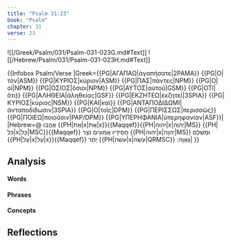 ```yaml
---
title: "Psalm 31:23"
book: "Psalm"
chapter: 31
verse: 23
---
```

![[/Greek/Psalm/031/Psalm-031-023G.md#Text]]
![[/Hebrew/Psalm/031/Psalm-031-023H.md#Text]]

{{Infobox Psalm/Verse 
|Greek={{PG|ΑΓΑΠΑΩ|ἀγαπήσατε|2PAMA}} {{PG|Ο|τὸν|ASM}} {{PG|ΚΥΡΙΟΣ|κύριον|ASM}} {{PG|ΠΑΣ|πάντες|NPM}} {{PG|Ο|οἱ|NPM}} {{PG|ΟΣΙΟΣ|ὅσιοι|NPM}} {{PG|ΑΥΤΟΣ|αὐτοῦ|GSM}} {{PG|ΟΤΙ|ὅτι}} {{PG|ΑΛΗΘΕΙΑ|ἀληθείας|GSF}} {{PG|ΕΚΖΗΤΕΩ|ἐκζητεῖ|3SPIA}} {{PG|ΚΥΡΙΟΣ|κύριος|NSM}} {{PG|ΚΑΙ|καὶ}} {{PG|ΑΝΤΑΠΟΔΙΔΩΜΙ|ἀνταποδίδωσιν|3SPIA}} {{PG|Ο|τοῖς|DPM}} {{PG|ΠΕΡΙΣΣΩΣ|περισσῶς}} {{PG|ΠΟΙΕΩ|ποιοῦσιν|PAP/DPM}} {{PG|ΥΠΕΡΗΦΑΝΙΑ|ὑπερηφανίαν|ASF}}|
|Hebrew=@
אֶהֱבוּ
{{PH|אֵת|x|אֶת|x}}{{Maqqef}}{{PH|יהוה|x|יְהוָה|MS}} {{PH|כל|x|כָּל|MSC}}{{Maqqef}}
חֲסִידָיו
אֱמוּנִים
נֹצֵר
{{PH|יהוה|x|יְהוָה|MS}}
וּמְשַׁלֵּם
{{PH|עָל|x|עַל|x}}{{Maqqef}}
יֶתֶר
{{PH|עשה|x|עֹשֵׂה|QRMSC}}
גַאֲוָה
׃|
}}

## Analysis

#### Words

#### Phrases

#### Concepts

## Reflections
